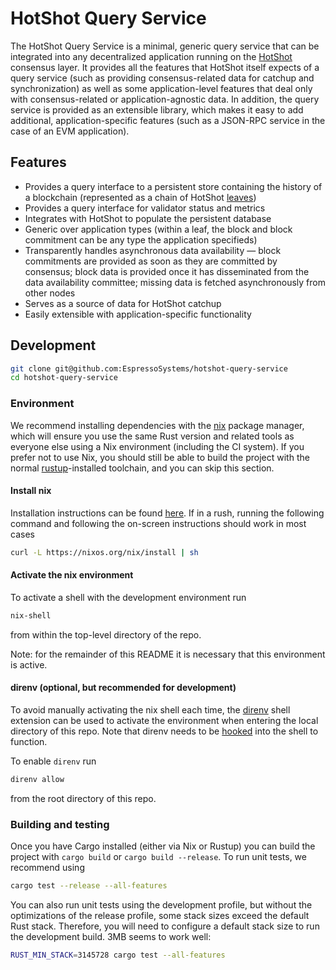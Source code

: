 <!--
 ~ Copyright (c) 2022 Espresso Systems (espressosys.com)
 ~ This file is part of the HotShot Query Service library.
 ~
 ~ This program is free software: you can redistribute it and/or modify it under the terms of the GNU
 ~ General Public License as published by the Free Software Foundation, either version 3 of the
 ~ License, or (at your option) any later version.
 ~ This program is distributed in the hope that it will be useful, but WITHOUT ANY WARRANTY; without
 ~ even the implied warranty of MERCHANTABILITY or FITNESS FOR A PARTICULAR PURPOSE. See the GNU
 ~ General Public License for more details.
 ~ You should have received a copy of the GNU General Public License along with this program. If not,
 ~ see <https://www.gnu.org/licenses/>.
 -->

# HotShot Query Service

The HotShot Query Service is a minimal, generic query service that can be integrated into any
decentralized application running on the [HotShot](https://github.com/EspressoSystems/HotShot)
consensus layer. It provides all the features that HotShot itself expects of a query service (such
as providing consensus-related data for catchup and synchronization) as well as some
application-level features that deal only with consensus-related or application-agnostic data. In
addition, the query service is provided as an extensible library, which makes it easy to add
additional, application-specific features (such as a JSON-RPC service in the case of an EVM
application).

## Features
* Provides a query interface to a persistent store containing the history of a blockchain
  (represented as a chain of HotShot
  [leaves](https://hotshot.docs.espressosys.com/hotshot/data/struct.Leaf.html))
* Provides a query interface for validator status and metrics
* Integrates with HotShot to populate the persistent database
* Generic over application types (within a leaf, the block and block commitment can be any type the
  application specifieds)
* Transparently handles asynchronous data availability &mdash; block commitments are provided as
  soon as they are committed by consensus; block data is provided once it has disseminated from the
  data availability committee; missing data is fetched asynchronously from other nodes
* Serves as a source of data for HotShot catchup
* Easily extensible with application-specific functionality

## Development

```bash
git clone git@github.com:EspressoSystems/hotshot-query-service
cd hotshot-query-service
```

### Environment

We recommend installing dependencies with the [nix](https://nixos.org) package manager, which will
ensure you use the same Rust version and related tools as everyone else using a Nix environment
(including the CI system). If you prefer not to use Nix, you should still be able to build the
project with the normal [rustup](https://rustup.rs)-installed toolchain, and you can skip this
section.

#### Install nix

Installation instructions can be found [here](https://nixos.org/download.html). If in a rush,
running the following command and following the on-screen instructions should work in most cases

```bash
curl -L https://nixos.org/nix/install | sh
```

#### Activate the nix environment

To activate a shell with the development environment run

```bash
nix-shell
```

from within the top-level directory of the repo.

Note: for the remainder of this README it is necessary that this environment is active.

#### direnv (optional, but recommended for development)

To avoid manually activating the nix shell each time, the [direnv](https://direnv.net/) shell
extension can be used to activate the environment when entering the local directory of this repo.
Note that direnv needs to be [hooked](https://direnv.net/docs/hook.html) into the shell to function.

To enable `direnv` run

```bash
direnv allow
```

from the root directory of this repo.

### Building and testing

Once you have Cargo installed (either via Nix or Rustup) you can build the project with
`cargo build` or `cargo build --release`. To run unit tests, we recommend using

```bash
cargo test --release --all-features
```

You can also run unit tests using the development profile, but without the optimizations of the
release profile, some stack sizes exceed the default Rust stack. Therefore, you will need to
configure a default stack size to run the development build. 3MB seems to work well:

```bash
RUST_MIN_STACK=3145728 cargo test --all-features
```
